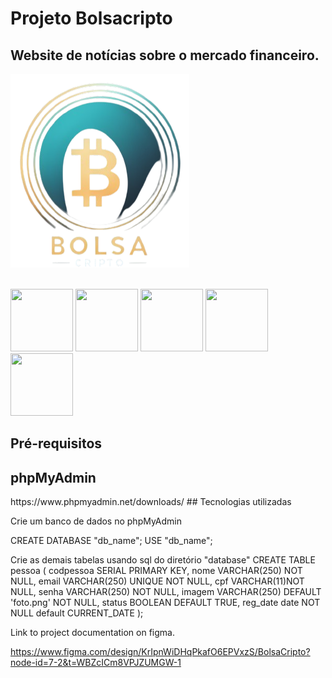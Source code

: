 # Projeto Bolsacripto
## Website de notícias sobre o mercado financeiro.
![Bolsacripto](./imagens/logo-BC-rmvBG.png)


<div style="display: inline_block"><br/>
  <img  height="100px" width="100px" src="https://cdn.jsdelivr.net/gh/devicons/devicon@latest/icons/html5/html5-original-wordmark.svg" />
  <img height="100px" width="100px" src="https://cdn.jsdelivr.net/gh/devicons/devicon@latest/icons/css3/css3-original-wordmark.svg" />
  <img  height="100px" width="100px" src="https://cdn.jsdelivr.net/gh/devicons/devicon@latest/icons/javascript/javascript-plain.svg" />
  <img height="100px" width="100px" src="https://cdn.jsdelivr.net/gh/devicons/devicon@latest/icons/bootstrap/bootstrap-original-wordmark.svg" />
  <img  height="100px" width="100px" src="https://cdn.jsdelivr.net/gh/devicons/devicon@latest/icons/php/php-original.svg" />
</div>
          
## Pré-requisitos
<h2>phpMyAdmin</h2>
<a>https://www.phpmyadmin.net/downloads/</a>
## Tecnologias utilizadas  

<p>Crie um banco de dados no phpMyAdmin</p>
<p>CREATE DATABASE  "db_name";
USE "db_name";
</p>
<p>
Crie as demais tabelas usando sql do diretório "database"
CREATE TABLE pessoa (
codpessoa SERIAL PRIMARY KEY,
nome VARCHAR(250) NOT NULL,
email VARCHAR(250) UNIQUE NOT NULL,
cpf VARCHAR(11)NOT NULL,
senha VARCHAR(250) NOT NULL,
imagem VARCHAR(250) DEFAULT 'foto.png' NOT NULL,
status BOOLEAN DEFAULT TRUE,
reg_date date NOT NULL default CURRENT_DATE
);
</p>        
          
Link to project documentation on figma.

https://www.figma.com/design/KrIpnWiDHqPkafO6EPVxzS/BolsaCripto?node-id=7-2&t=WBZcICm8VPJZUMGW-1
